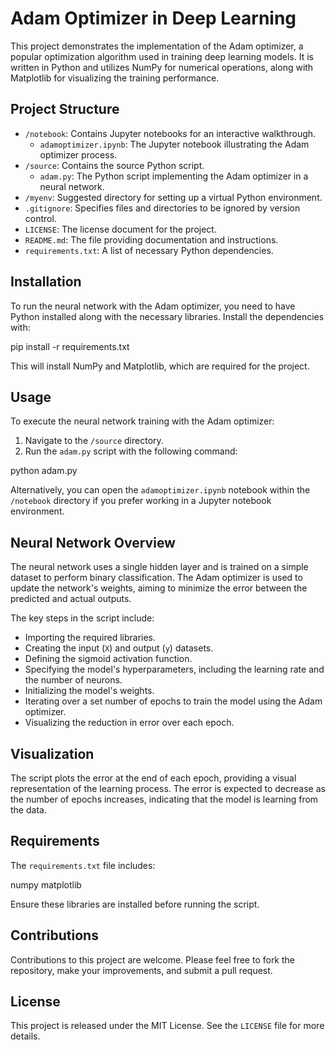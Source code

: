 # Adam Optimizer in Deep Learning

This project demonstrates the implementation of the Adam optimizer, a popular optimization algorithm used in training deep learning models. It is written in Python and utilizes NumPy for numerical operations, along with Matplotlib for visualizing the training performance.

## Project Structure

- `/notebook`: Contains Jupyter notebooks for an interactive walkthrough.
  - `adamoptimizer.ipynb`: The Jupyter notebook illustrating the Adam optimizer process.
- `/source`: Contains the source Python script.
  - `adam.py`: The Python script implementing the Adam optimizer in a neural network.
- `/myenv`: Suggested directory for setting up a virtual Python environment.
- `.gitignore`: Specifies files and directories to be ignored by version control.
- `LICENSE`: The license document for the project.
- `README.md`: The file providing documentation and instructions.
- `requirements.txt`: A list of necessary Python dependencies.

## Installation

To run the neural network with the Adam optimizer, you need to have Python installed along with the necessary libraries. Install the dependencies with:

pip install -r requirements.txt


This will install NumPy and Matplotlib, which are required for the project.

## Usage

To execute the neural network training with the Adam optimizer:

1. Navigate to the `/source` directory.
2. Run the `adam.py` script with the following command:


python adam.py


Alternatively, you can open the `adamoptimizer.ipynb` notebook within the `/notebook` directory if you prefer working in a Jupyter notebook environment.

## Neural Network Overview

The neural network uses a single hidden layer and is trained on a simple dataset to perform binary classification. The Adam optimizer is used to update the network's weights, aiming to minimize the error between the predicted and actual outputs.

The key steps in the script include:

- Importing the required libraries.
- Creating the input (`X`) and output (`y`) datasets.
- Defining the sigmoid activation function.
- Specifying the model's hyperparameters, including the learning rate and the number of neurons.
- Initializing the model's weights.
- Iterating over a set number of epochs to train the model using the Adam optimizer.
- Visualizing the reduction in error over each epoch.

## Visualization

The script plots the error at the end of each epoch, providing a visual representation of the learning process. The error is expected to decrease as the number of epochs increases, indicating that the model is learning from the data.

## Requirements

The `requirements.txt` file includes:

numpy
matplotlib


Ensure these libraries are installed before running the script.

## Contributions

Contributions to this project are welcome. Please feel free to fork the repository, make your improvements, and submit a pull request.

## License

This project is released under the MIT License. See the `LICENSE` file for more details.
